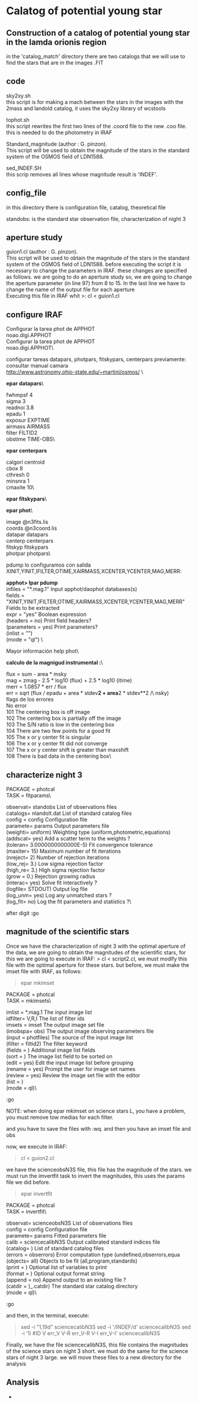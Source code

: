 # Calatog of potential young star
Construction of a catalog of potential young star in the lamda orionis region
--

in the 'catalog_match' directory there are two catalogs that we will use to find the stars that are in the images .FIT


code
--
sky2xy.sh\
this script is for making a mach between the stars in the images with the 2mass and landold catalog, it uses the sky2xy library of wcstools 

tophot.sh\
this script rewrites the first two lines of the .coord file to the new .coo file. this is needed to do the photometry in IRAF

Standard_magnitude (author : G. pinzon).\
This script will be used to obtain the magnitude of the stars in the standard system of the OSMOS field of LDN1588.

sed_INDEF.SH\
this scrip removes all lines whose magnitude result is 'INDEF'.


config_file
--
in this directory there is configuration file, catalog, theoretical file

standobs: is the standard star observation file, characterization of night 3  

aperture study
--
guion1.cl (author : G. pinzon).\
This script will be used to obtain the magnitude of the stars in the standard system of the OSMOS field of LDN1588.
before executing the script it is necessary to change the parameters in IRAF. these changes are specified as follows.
we are going to do an aperture study so, we are going to change the aperture parameter (in line 97) from 8 to 15. In the last line we have to change the name of the output file for each aperture   
Executing this file in IRAF whit >: cl < guion1.cl

configure IRAF
--

Configurar la tarea phot de APPHOT\
noao.digi.APPHOT\
Configurar la tarea phot de APPHOT\
noao.digi.APPHOT\

configurar tareas datapars, photpars, fitskypars, centerpars previamente:\
consultar manual camara\
 http://www.astronomy.ohio-state.edu/~martini/osmos/ \

**epar datapars**\

fwhmpsf 4\
sigma 3\
readnoi 3.8\
epadu 1 \
exposur EXPTIME\
airmass AIRMASS\
filter FILTID2\
obstime TIME-OBS\

**epar centerpars**

calgori centroid\
cbox 8\
cthresh 0\
minsnra 1\
cmaxite 10\

**epar fitskypars**\

**epar phot**\

image @n3fits.lis\
coords @n3coord.lis\
datapar datapars\
centerp centerpars\
fitskyp fitskypars\
photpar photpars\

pdump  lo configuramos con salida XINIT,YINIT,IFILTER,OTIME,XAIRMASS,XCENTER,YCENTER,MAG,MERR:

**apphot> lpar pdump**\
        infiles = "*.mag.1"       Input apphot/daophot databases(s)\
       fields = "XINIT,YINIT,IFILTER,OTIME,XAIRMASS,XCENTER,YCENTER,MAG,MERR" Fields to be extracted\
         expr = "yes"           Boolean expression\
     (headers = no)             Print field headers?\
  (parameters = yes)            Print parameters?\
      (inlist = "")             \
        (mode = "ql")    \


Mayor información help phot\

**calculo de la magnigud instrumental :**\

 flux = sum - area * msky\
         mag = zmag - 2.5 * log10 (flux) + 2.5 * log10 (itime)\
        merr = 1.0857 * err / flux\
         err = sqrt (flux / epadu + area * stdev**2 + area**2 * stdev**2 /\ nsky)\
 flags de los errores\
           No error\
101       The centering box is off image\
102       The centering box is partially off the image\
103       The S/N ratio is low in the centering box\
104       There are two few points for a good fit\
105       The x or y center fit is singular\
106       The x or y center fit did not converge\
107       The x or y center shift is greater than maxshift\
108       There is bad data in the centering box\


characterize night 3
--
PACKAGE = photcal\
   TASK = fitparams\
    
observat=             standobs  List of observations files\
catalogs=         nlandolt.dat  List of standard catalog files\
config  =               config  Configuration file\
paramete=               params  Output parameters file\
(weighti=              uniform) Weighting type (uniform,photometric,equations)\
(addscat=                  yes) Add a scatter term to the weights ?\
(toleran=   3.0000000000000E-5) Fit convergence tolerance\
(maxiter=                   15) Maximum number of fit iterations\
(nreject=                    2) Number of rejection iterations\
(low_rej=                   3.) Low sigma rejection factor\
(high_re=                   3.) High sigma rejection factor\
(grow   =                   0.) Rejection growing radius\
(interac=                  yes) Solve fit interactively ?\
(logfile=               STDOUT) Output log file\
(log_unm=                  yes) Log any unmatched stars ?\
(log_fit=                   no) Log the fit parameters and statistics ?\

after digit :go

magnitude of the scientific stars
--

Once we have the characterization of night 3 with the optimal aperture of the data, we are going to obtain the magnitudes of the scientific stars, for this we are going to execute in IRAF: > cl < script2.cl, we must modify this file with the optimal aperture for these stars. but before, we must make the imset file with IRAF, as follows: 

> epar mkimset

PACKAGE = photcal\
   TASK = mkimsets\

imlist  =              *.mag.1  The input image list\
idfilter=                V,R,I  The list of filter ids\
imsets  =                imset  The output image set file\
(imobspa=                  obs) The output image observing parameters file\
(input  =            photfiles) The source of the input image list\
(filter =              filtid2) The filter keyword\
(fields =                     ) Additional image list fields\
(sort   =                     ) The image list field to be sorted on\
(edit   =                  yes) Edit the input image list before grouping\
(rename =                  yes) Prompt the user for image set names\
(review =                  yes) Review the image set file with the editor\
(list   =                     )\
(mode   =                   ql)\

:go

NOTE: when doing epar mkimset on science stars L, you have a problem, you must remove tow medias for each filter.

and you have to save the files with :wq. and then you have an imset file and obs

now, we execute in IRAF:
> cl < guion2.cl

we have the scienceobsN3S file, this file has the magnitude of the stars.
we must run the imvertfit task to invert the magnitudes, this uses the params file we did before.

> epar invertfit

PACKAGE = photcal\
   TASK = invertfit\

observat=        scienceobsN3S  List of observations files\
config  =               config  Configuration file\
paramete=               params  Fitted parameters file\
calib   =      sciencecalibN3S  Output calibrated standard indices file\
(catalog=                     ) List of standard catalog files\
(errors =            obserrors) Error computation type (undefined,obserrors,equa\
(objects=                  all) Objects to be fit (all,program,standards)\
(print  =                     ) Optional list of variables to print\
(format =                     ) Optional output format string\
(append =                   no) Append output to an existing file ?\
(catdir =            )_.catdir) The standard star catalog directory\
(mode   =                   ql)\

:go

and then, in the terminal, execute:

> sed -i "1,19d" sciencecalibN3S 
> sed -i '/INDEF/d' sciencecalibN3S
> sed -i '1i #ID V err_V V-R err_V-R V-I err_V-I' sciencecalibN3S 

Finally, we have the file sciencecalibN3S, this file contains the magnitudes of the science stars on night 3 short.
we must do the same for the science stars of night 3 large.
we will move these files to a new directory for the analysis

Analysis
--
*








